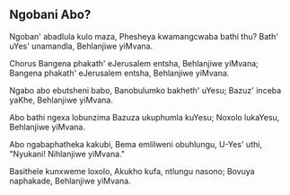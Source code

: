 ## Ngobani Abo?

Ngoban' abadlula kulo maza, Phesheya kwamangcwaba bathi thu?
Bath' uYes' unamandla, Behlanjiwe yiMvana.

Chorus
Bangena phakath' eJerusalem entsha, Behlanjiwe yiMvana;
Bangena phakath' eJerusalem entsha, Behlanjiwe yiMvana.

Ngabo abo ebutsheni babo, Banobulumko bakheth' uYesu;
Bazuz' inceba yaKhe, Behlanjiwe yiMvana.

Abo bathi ngexa lobunzima Bazuza ukuphumla kuYesu;
Noxolo lukaYesu, Behlanjiwe yiMvana.

Abo ngabaphatheka kakubi, Bema emlilweni obuhlungu,
U-Yes' uthi, "Nyukani! Nihlanjiwe yiMvana."

Basithele kunxweme loxolo, Akukho kufa, ntlungu nasono;
Bovuya naphakade, Behlanjiwe yiMvana.

